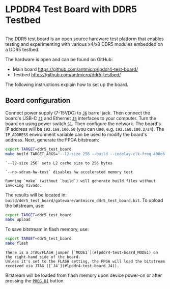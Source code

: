 # LPDDR4 Test Board with DDR5 Testbed

```{image} images/lpddr4-test-board.jpg
```

The DDR5 test board is an open source hardware test platform that enables testing and experimenting with various x4/x8 DDR5 modules embedded on a DDR5 testbed.

The hardware is open and can be found on GitHub:

- Main board <https://github.com/antmicro/lpddr4-test-board/>
- Testbed <https://github.com/antmicro/ddr5-testbed/>

The following instructions explain how to set up the board.

## Board configuration

Connect power supply (7-15VDC) to [`J6`](#lpddr4-test-board_J6) barrel jack.
Then connect the board's USB-C [`J1`](#lpddr4-test-board_J1) and Ethernet [`J5`](#lpddr4-test-board_J5) interfaces to your computer.
Turn the board on using power switch [`S1`](#lpddr4-test-board_S1).
Then configure the network.
The board's IP address will be `192.168.100.50` (you can use, e.g. `192.168.100.2/24`).
The `IP_ADDRESS` environment variable can be used to modify the board's address.
Next, generate the FPGA bitstream:

```sh
export TARGET=ddr5_test_board
make build TARGET_ARGS="--l2-size 256 --build --iodelay-clk-freq 400e6 --bios-lto --rw-bios --no-sdram-hw-test"
```

```{note}
`--l2-size 256` sets L2 cache size to 256 bytes

`--no-sdram-hw-test` disables hw accelerated memory test
```

```{note}
Running `make` (without `build`) will generate build files without invoking Vivado.
```

The results will be located in: `build/ddr5_test_board/gateware/antmicro_ddr5_test_board.bit`.
To upload the bitstream, use:

```sh
export TARGET=ddr5_test_board
make upload
```

To save bitstream in flash memory, use:

```sh
export TARGET=ddr5_test_board
make flash
```

```{warning}
There is a JTAG/FLASH jumper [`MODE1`](#lpddr4-test-board_MODE1) on the right-hand side of the board.
Unless it's set to the FLASH setting, the FPGA will load the bitstream received via JTAG ([`J4`](#lpddr4-test-board_J4)).
```

Bitstream will be loaded from flash memory upon device power-on or after pressing the [`PROG_B1`](#lpddr4-test-board_PROG_B1) button.
